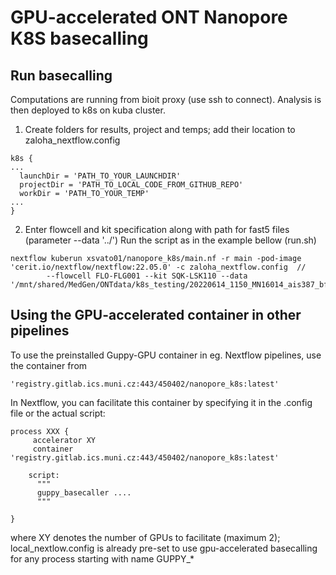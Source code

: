 # GPU-accelerated ONT Nanopore K8S basecalling 
## Run basecalling 

Computations are running from bioit proxy (use ssh to connect). Analysis is then deployed to k8s on kuba cluster.

1. Create folders for results, project and temps;
 add their location to zaloha_nextflow.config
 ```
 k8s {
...
   launchDir = 'PATH_TO_YOUR_LAUNCHDIR'
   projectDir = 'PATH_TO_LOCAL_CODE_FROM_GITHUB_REPO'
   workDir = 'PATH_TO_YOUR_TEMP'
...
}
```
2. Enter flowcell and kit specification along with path for fast5 files (parameter --data '../') 
Run the script as in the example bellow (run.sh)
```
nextflow kuberun xsvato01/nanopore_k8s/main.nf -r main -pod-image 'cerit.io/nextflow/nextflow:22.05.0' -c zaloha_nextflow.config  //
        --flowcell FLO-FLG001 --kit SQK-LSK110 --data '/mnt/shared/MedGen/ONTdata/k8s_testing/20220614_1150_MN16014_ais387_bfa74e7a/fast5_pass'
```
## Using the GPU-accelerated container in other pipelines
To use the preinstalled Guppy-GPU container in eg. Nextflow pipelines, use the container from
```
'registry.gitlab.ics.muni.cz:443/450402/nanopore_k8s:latest'
```
In Nextflow, you can facilitate this container by specifying it in the .config file or the actual script:
```
process XXX {
     accelerator XY
     container 'registry.gitlab.ics.muni.cz:443/450402/nanopore_k8s:latest'

    script:
      """
      guppy_basecaller ....
      """

}

```
where XY denotes the number of GPUs to facilitate (maximum 2); local_nextlow.config is already pre-set to use gpu-accelerated basecalling for any process starting with name GUPPY_*